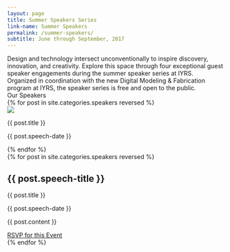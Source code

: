 ```yaml
---
layout: page
title: Summer Speakers Series
link-name: Summer Speakers
permalink: /summer-speakers/
subtitle: June through September, 2017
---
```


<div class="info-container grid-container">
  <div class="page__intro-text">Design and technology intersect unconventionally to inspire discovery, innovation, and creativity. Explore this space through four exceptional guest speaker engagements during the summer speaker series at IYRS. Organized in coordination with the new Digital Modeling & Fabrication program at IYRS, the speaker series is free and open to the public.</div>
		<!-- <div class="speaker-calendar-link">
				<a class="" href="">View full workshop & speaker calendar
					<img class="triangle-right" src="../img/triangle.png" />
				</a>
		</div> -->
</div>

<div class="speaker-section grid-container ">
  <div class="speaker-section__title"> Our Speakers </div>

<div>
  {% for post in site.categories.speakers reversed %}
  <div class="speaker-section__speakers">
    <img class ="speaker-section__speakers__img" src="{{ post.speaker-img }}"/>
		<p class="speaker-section__speakers__name">{{ post.title }}</p>
		<p class="speaker-section__speakers__date">{{ post.speech-date }}</p>
  </div>
  {% endfor %}
</div>

<div class="grid-container">
  {% for post in site.categories.speakers reversed %}
	<div class="speeches-block">
		<h2 class="speeches-block__speech-title">{{ post.speech-title }}</h2>
    <p class="speeches-block__speaker-name"> {{ post.title }}</p>
		<p class="speeches-block__date">{{ post.speech-date }}</p>
		<p class="speeches-block__desc">{{ post.content }}</p>
		<div class="btn speeches-button"><a href="{{post.event-link}}/">RSVP for this Event</a></div>
	</div>
  {% endfor %}
</div>
